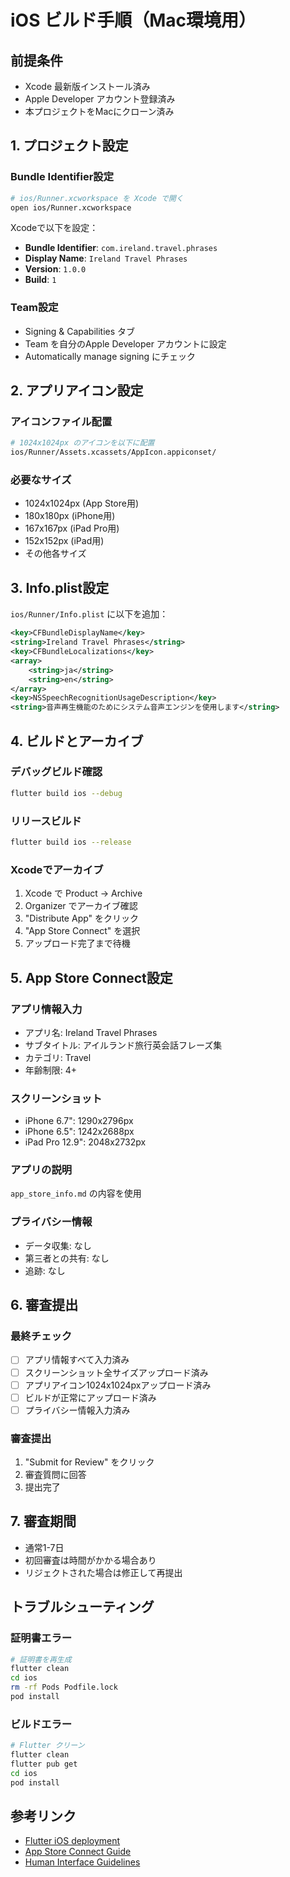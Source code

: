 # iOS ビルド手順（Mac環境用）

## 前提条件
- Xcode 最新版インストール済み
- Apple Developer アカウント登録済み
- 本プロジェクトをMacにクローン済み

## 1. プロジェクト設定

### Bundle Identifier設定
```bash
# ios/Runner.xcworkspace を Xcode で開く
open ios/Runner.xcworkspace
```

Xcodeで以下を設定：
- **Bundle Identifier**: `com.ireland.travel.phrases`
- **Display Name**: `Ireland Travel Phrases`
- **Version**: `1.0.0`
- **Build**: `1`

### Team設定
- Signing & Capabilities タブ
- Team を自分のApple Developer アカウントに設定
- Automatically manage signing にチェック

## 2. アプリアイコン設定

### アイコンファイル配置
```bash
# 1024x1024px のアイコンを以下に配置
ios/Runner/Assets.xcassets/AppIcon.appiconset/
```

### 必要なサイズ
- 1024x1024px (App Store用)
- 180x180px (iPhone用)
- 167x167px (iPad Pro用)
- 152x152px (iPad用)
- その他各サイズ

## 3. Info.plist設定

`ios/Runner/Info.plist` に以下を追加：

```xml
<key>CFBundleDisplayName</key>
<string>Ireland Travel Phrases</string>
<key>CFBundleLocalizations</key>
<array>
    <string>ja</string>
    <string>en</string>
</array>
<key>NSSpeechRecognitionUsageDescription</key>
<string>音声再生機能のためにシステム音声エンジンを使用します</string>
```

## 4. ビルドとアーカイブ

### デバッグビルド確認
```bash
flutter build ios --debug
```

### リリースビルド
```bash
flutter build ios --release
```

### Xcodeでアーカイブ
1. Xcode で Product → Archive
2. Organizer でアーカイブ確認
3. "Distribute App" をクリック
4. "App Store Connect" を選択
5. アップロード完了まで待機

## 5. App Store Connect設定

### アプリ情報入力
- アプリ名: Ireland Travel Phrases
- サブタイトル: アイルランド旅行英会話フレーズ集
- カテゴリ: Travel
- 年齢制限: 4+

### スクリーンショット
- iPhone 6.7": 1290x2796px
- iPhone 6.5": 1242x2688px
- iPad Pro 12.9": 2048x2732px

### アプリの説明
`app_store_info.md` の内容を使用

### プライバシー情報
- データ収集: なし
- 第三者との共有: なし
- 追跡: なし

## 6. 審査提出

### 最終チェック
- [ ] アプリ情報すべて入力済み
- [ ] スクリーンショット全サイズアップロード済み
- [ ] アプリアイコン1024x1024pxアップロード済み
- [ ] ビルドが正常にアップロード済み
- [ ] プライバシー情報入力済み

### 審査提出
1. "Submit for Review" をクリック
2. 審査質問に回答
3. 提出完了

## 7. 審査期間
- 通常1-7日
- 初回審査は時間がかかる場合あり
- リジェクトされた場合は修正して再提出

## トラブルシューティング

### 証明書エラー
```bash
# 証明書を再生成
flutter clean
cd ios
rm -rf Pods Podfile.lock
pod install
```

### ビルドエラー
```bash
# Flutter クリーン
flutter clean
flutter pub get
cd ios
pod install
```

## 参考リンク
- [Flutter iOS deployment](https://docs.flutter.dev/deployment/ios)
- [App Store Connect Guide](https://developer.apple.com/app-store-connect/)
- [Human Interface Guidelines](https://developer.apple.com/design/human-interface-guidelines/)